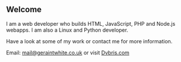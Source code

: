 ## Welcome

I am a web developer who builds HTML, JavaScript, PHP and Node.js webapps. I am also a Linux and Python developer.

Have a look at some of my work or contact me for more information.

Email: [mail@geraintwhite.co.uk](mailto:mail@geraintwhite.co.uk) or visit [Dvbris.com](https://dvbris.com)
